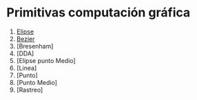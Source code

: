 # Primitivas computación gráfica

1. [Elipse](https://showycone.github.io/primitivas-computacion-grafica/1-Elipse)
2. [Bezier](https://showycone.github.io/primitivas-computacion-grafica/2-Bezier)
3. [Bresenham]
4. [DDA]
5. [Elipse punto Medio]
6. [Linea]
7. [Punto]
8. [Punto Medio]
9. [Rastreo]